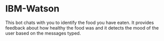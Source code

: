 # IBM-Watson
This bot chats with you to identify the food you have eaten. It provides feedback about how healthy the food was and it detects the mood of the user based on the messages typed.

